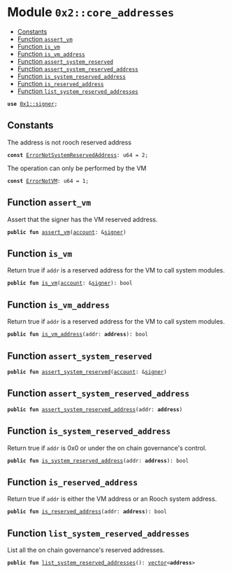 
<a name="0x2_core_addresses"></a>

# Module `0x2::core_addresses`



-  [Constants](#@Constants_0)
-  [Function `assert_vm`](#0x2_core_addresses_assert_vm)
-  [Function `is_vm`](#0x2_core_addresses_is_vm)
-  [Function `is_vm_address`](#0x2_core_addresses_is_vm_address)
-  [Function `assert_system_reserved`](#0x2_core_addresses_assert_system_reserved)
-  [Function `assert_system_reserved_address`](#0x2_core_addresses_assert_system_reserved_address)
-  [Function `is_system_reserved_address`](#0x2_core_addresses_is_system_reserved_address)
-  [Function `is_reserved_address`](#0x2_core_addresses_is_reserved_address)
-  [Function `list_system_reserved_addresses`](#0x2_core_addresses_list_system_reserved_addresses)


<pre><code><b>use</b> <a href="">0x1::signer</a>;
</code></pre>



<a name="@Constants_0"></a>

## Constants


<a name="0x2_core_addresses_ErrorNotSystemReservedAddress"></a>

The address is not rooch reserved address


<pre><code><b>const</b> <a href="core_addresses.md#0x2_core_addresses_ErrorNotSystemReservedAddress">ErrorNotSystemReservedAddress</a>: u64 = 2;
</code></pre>



<a name="0x2_core_addresses_ErrorNotVM"></a>

The operation can only be performed by the VM


<pre><code><b>const</b> <a href="core_addresses.md#0x2_core_addresses_ErrorNotVM">ErrorNotVM</a>: u64 = 1;
</code></pre>



<a name="0x2_core_addresses_assert_vm"></a>

## Function `assert_vm`

Assert that the signer has the VM reserved address.


<pre><code><b>public</b> <b>fun</b> <a href="core_addresses.md#0x2_core_addresses_assert_vm">assert_vm</a>(<a href="account.md#0x2_account">account</a>: &<a href="">signer</a>)
</code></pre>



<a name="0x2_core_addresses_is_vm"></a>

## Function `is_vm`

Return true if <code>addr</code> is a reserved address for the VM to call system modules.


<pre><code><b>public</b> <b>fun</b> <a href="core_addresses.md#0x2_core_addresses_is_vm">is_vm</a>(<a href="account.md#0x2_account">account</a>: &<a href="">signer</a>): bool
</code></pre>



<a name="0x2_core_addresses_is_vm_address"></a>

## Function `is_vm_address`

Return true if <code>addr</code> is a reserved address for the VM to call system modules.


<pre><code><b>public</b> <b>fun</b> <a href="core_addresses.md#0x2_core_addresses_is_vm_address">is_vm_address</a>(addr: <b>address</b>): bool
</code></pre>



<a name="0x2_core_addresses_assert_system_reserved"></a>

## Function `assert_system_reserved`



<pre><code><b>public</b> <b>fun</b> <a href="core_addresses.md#0x2_core_addresses_assert_system_reserved">assert_system_reserved</a>(<a href="account.md#0x2_account">account</a>: &<a href="">signer</a>)
</code></pre>



<a name="0x2_core_addresses_assert_system_reserved_address"></a>

## Function `assert_system_reserved_address`



<pre><code><b>public</b> <b>fun</b> <a href="core_addresses.md#0x2_core_addresses_assert_system_reserved_address">assert_system_reserved_address</a>(addr: <b>address</b>)
</code></pre>



<a name="0x2_core_addresses_is_system_reserved_address"></a>

## Function `is_system_reserved_address`

Return true if <code>addr</code> is 0x0 or under the on chain governance's control.


<pre><code><b>public</b> <b>fun</b> <a href="core_addresses.md#0x2_core_addresses_is_system_reserved_address">is_system_reserved_address</a>(addr: <b>address</b>): bool
</code></pre>



<a name="0x2_core_addresses_is_reserved_address"></a>

## Function `is_reserved_address`

Return true if <code>addr</code> is either the VM address or an Rooch system address.


<pre><code><b>public</b> <b>fun</b> <a href="core_addresses.md#0x2_core_addresses_is_reserved_address">is_reserved_address</a>(addr: <b>address</b>): bool
</code></pre>



<a name="0x2_core_addresses_list_system_reserved_addresses"></a>

## Function `list_system_reserved_addresses`

List all the on chain governance's reserved addresses.


<pre><code><b>public</b> <b>fun</b> <a href="core_addresses.md#0x2_core_addresses_list_system_reserved_addresses">list_system_reserved_addresses</a>(): <a href="">vector</a>&lt;<b>address</b>&gt;
</code></pre>
